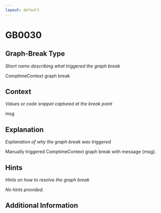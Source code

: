 ```yaml
---
layout: default
---
```

# GB0030

## Graph-Break Type
*Short name describing what triggered the graph break*

ComptimeContext graph break

## Context
*Values or code snippet captured at the break point*

msg

## Explanation
*Explanation of why the graph break was triggered*

Manually triggered ComptimeContext graph break with message {msg}.

## Hints
*Hints on how to resolve the graph break*

*No hints provided.*


## Additional Information

<!-- ADDITIONAL INFORMATION START - Add custom information below this line -->

<!-- ADDITIONAL INFORMATION END -->

